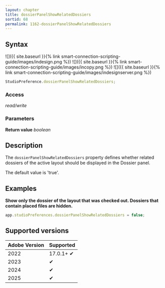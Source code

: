```yaml
---
layout: chapter
title: dossierPanelShowRelatedDossiers
sortid: 68
permalink: 1162-dossierPanelShowRelatedDossiers
---
```


## Syntax

![]({{ site.baseurl }}{% link smart-connection-scripting-guide/images/indesign.png %}) ![]({{ site.baseurl }}{% link smart-connection-scripting-guide/images/incopy.png %}) ![]({{ site.baseurl }}{% link smart-connection-scripting-guide/images/indesignserver.png %})

```javascript
StudioPreference.dossierPanelShowRelatedDossiers;
```

### Access

_read/write_

### Parameters

**Return value** _boolean_

## Description

The `dossierPanelShowRelatedDossiers` property defines whether related dossiers of the active layout should be displayed in the Dossier panel.

The default value is 'true'.

## Examples

**Show only the dossier of the layout that was checked out. Dossiers that contain placed files are hidden.**

```javascript
app.studioPreferences.dossierPanelShowRelatedDossiers = false;
```

## Supported versions

| Adobe Version | Supported |
| ------------- | --------- |
| 2022          | 17.0.1+ ✔ |
| 2023          | ✔         |
| 2024          | ✔         |
| 2025          | ✔         |
